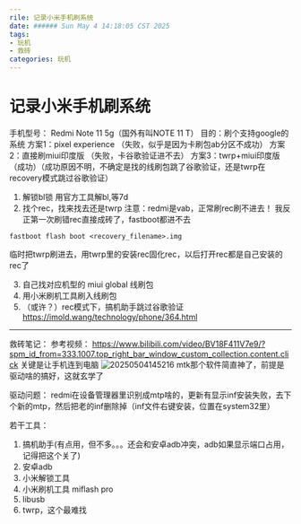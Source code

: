 ```yaml
---
rile: 记录小米手机刷系统
date: ###### Sun May 4 14:18:05 CST 2025
tags: 
- 玩机
- 救砖
categories: 玩机
---
```


# 记录小米手机刷系统
手机型号： Redmi Note 11 5g（国外有叫NOTE 11 T）
目的：刷个支持google的系统
方案1：pixel experience （失败，似乎是因为卡刷包ab分区不成功）
方案2：直接刷miui印度版 （失败，卡谷歌验证进不去）
方案3：twrp+miui印度版 （成功）（成功原因不明，不确定是找的线刷包跳了谷歌验证，还是twrp在recovery模式跳过谷歌验证）
1. 解锁bl锁
用官方工具解bl,等7d
2. 找个rec，找来找去还是twrp
注意：redmi是vab，正常刷rec刷不进去！ 我反正第一次刷错rec直接成砖了，fastboot都进不去
```
fastboot flash boot <recovery_filename>.img
```
临时把twrp刷进去，用twrp里的安装rec固化rec，以后打开rec都是自己安装的rec了

3. 自己找对应机型的 miui global 线刷包
4. 用小米刷机工具刷入线刷包
5. （或许？）rec模式下，搞机助手跳过谷歌验证
https://imold.wang/technology/phone/364.html

---------------
救砖笔记：
参考视频： https://www.bilibili.com/video/BV18F411V7e9/?spm_id_from=333.1007.top_right_bar_window_custom_collection.content.click
关键是让手机连到电脑
![20250504145216](https://cdn.jsdelivr.net/gh/Yolo-ZZY/Image/20250504145216.png) mtk那个软件简直神了，前提是驱动啥的搞好，这就玄学了

驱动问题：
redmi在设备管理器里识别成mtp啥的，更新有显示inf安装失败，去下个新的mtp，然后把老的inf删除掉（inf文件右键安装，位置在system32里）


若干工具：
1. 搞机助手(有点用，但不多。。。还会和安卓adb冲突，adb如果显示端口占用，记得把这个关了)
2. 安卓adb
3. 小米解锁工具
4. 小米刷机工具 miflash pro
5. libusb
6. twrp，这个最难找